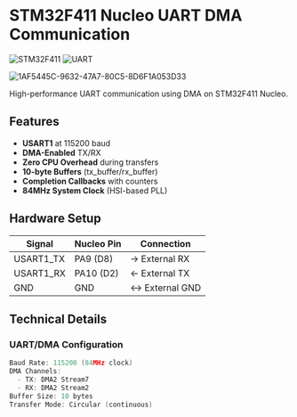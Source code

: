 # STM32F411 Nucleo UART DMA Communication

![STM32F411](https://img.shields.io/badge/STM32F411-Nucleo-blue) 
![UART](https://img.shields.io/badge/USART1-DMA_Mode-green)

![1AF5445C-9632-47A7-80C5-8D6F1A053D33](https://github.com/user-attachments/assets/95dd7076-3239-4f3b-b07d-2a8f3b468817)


High-performance UART communication using DMA on STM32F411 Nucleo.

## Features
- **USART1** at 115200 baud
- **DMA-Enabled** TX/RX
- **Zero CPU Overhead** during transfers
- **10-byte Buffers** (tx_buffer/rx_buffer)
- **Completion Callbacks** with counters
- **84MHz System Clock** (HSI-based PLL)

## Hardware Setup
| Signal | Nucleo Pin | Connection |
|--------|------------|------------|
| USART1_TX | PA9 (D8)  | → External RX |
| USART1_RX | PA10 (D2) | ← External TX |
| GND       | GND       | ↔ External GND |


## Technical Details
### UART/DMA Configuration 
```c
Baud Rate: 115200 (84MHz clock)
DMA Channels:
  - TX: DMA2 Stream7
  - RX: DMA2 Stream2
Buffer Size: 10 bytes
Transfer Mode: Circular (continuous)

